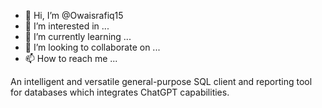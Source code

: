 - 👋 Hi, I’m @Owaisrafiq15
- 👀 I’m interested in ...
- 🌱 I’m currently learning ...
- 💞️ I’m looking to collaborate on ...
- 📫 How to reach me ...

<!---
Owaisrafiq15/Owaisrafiq15 is a ✨ special ✨ repository because its `README.md` (this file) appears on your GitHub profile.
You can click the Preview link to take a look at your changes.
--->
An intelligent and versatile general-purpose SQL client and reporting tool for databases which integrates ChatGPT capabilities.
